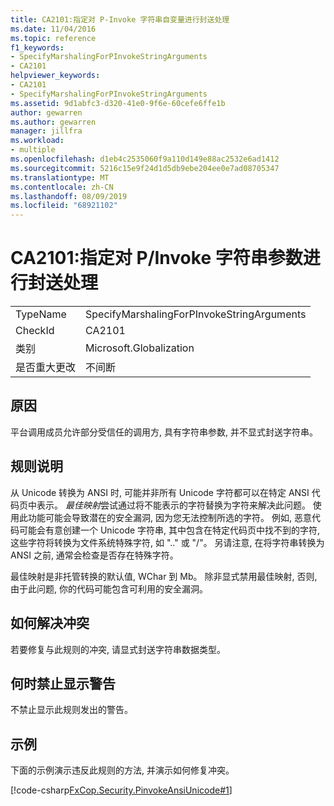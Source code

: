 ```yaml
---
title: CA2101:指定对 P-Invoke 字符串自变量进行封送处理
ms.date: 11/04/2016
ms.topic: reference
f1_keywords:
- SpecifyMarshalingForPInvokeStringArguments
- CA2101
helpviewer_keywords:
- CA2101
- SpecifyMarshalingForPInvokeStringArguments
ms.assetid: 9d1abfc3-d320-41e0-9f6e-60cefe6ffe1b
author: gewarren
ms.author: gewarren
manager: jillfra
ms.workload:
- multiple
ms.openlocfilehash: d1eb4c2535060f9a110d149e88ac2532e6ad1412
ms.sourcegitcommit: 5216c15e9f24d1d5db9ebe204ee0e7ad08705347
ms.translationtype: MT
ms.contentlocale: zh-CN
ms.lasthandoff: 08/09/2019
ms.locfileid: "68921102"
---
```

# <a name="ca2101-specify-marshaling-for-pinvoke-string-arguments"></a>CA2101:指定对 P/Invoke 字符串参数进行封送处理

|||
|-|-|
|TypeName|SpecifyMarshalingForPInvokeStringArguments|
|CheckId|CA2101|
|类别|Microsoft.Globalization|
|是否重大更改|不间断|

## <a name="cause"></a>原因
平台调用成员允许部分受信任的调用方, 具有字符串参数, 并不显式封送字符串。

## <a name="rule-description"></a>规则说明
从 Unicode 转换为 ANSI 时, 可能并非所有 Unicode 字符都可以在特定 ANSI 代码页中表示。 *最佳映射*尝试通过将不能表示的字符替换为字符来解决此问题。 使用此功能可能会导致潜在的安全漏洞, 因为您无法控制所选的字符。 例如, 恶意代码可能会有意创建一个 Unicode 字符串, 其中包含在特定代码页中找不到的字符, 这些字符将转换为文件系统特殊字符, 如 ".." 或 "/"。 另请注意, 在将字符串转换为 ANSI 之前, 通常会检查是否存在特殊字符。

最佳映射是非托管转换的默认值, WChar 到 Mb。 除非显式禁用最佳映射, 否则, 由于此问题, 你的代码可能包含可利用的安全漏洞。

## <a name="how-to-fix-violations"></a>如何解决冲突
若要修复与此规则的冲突, 请显式封送字符串数据类型。

## <a name="when-to-suppress-warnings"></a>何时禁止显示警告
不禁止显示此规则发出的警告。

## <a name="example"></a>示例
下面的示例演示违反此规则的方法, 并演示如何修复冲突。

[!code-csharp[FxCop.Security.PinvokeAnsiUnicode#1](../code-quality/codesnippet/CSharp/ca2101-specify-marshaling-for-p-invoke-string-arguments_1.cs)]